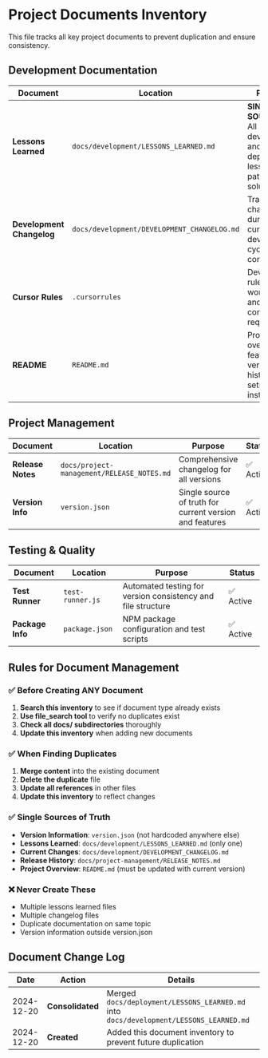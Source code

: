 # Project Documents Inventory

This file tracks all key project documents to prevent duplication and ensure consistency.

## Development Documentation

| Document | Location | Purpose | Status |
|----------|----------|---------|---------|
| **Lessons Learned** | `docs/development/LESSONS_LEARNED.md` | **SINGLE SOURCE** - All development and deployment lessons, patterns, and solutions | ✅ Active |
| **Development Changelog** | `docs/development/DEVELOPMENT_CHANGELOG.md` | Track changes during current development cycle before consolidation | ✅ Active |
| **Cursor Rules** | `.cursorrules` | Development rules, workflow, and consistency requirements | ✅ Active |
| **README** | `README.md` | Project overview, features, version history, and setup instructions | ✅ Active |

## Project Management

| Document | Location | Purpose | Status |
|----------|----------|---------|---------|
| **Release Notes** | `docs/project-management/RELEASE_NOTES.md` | Comprehensive changelog for all versions | ✅ Active |
| **Version Info** | `version.json` | Single source of truth for current version and features | ✅ Active |

## Testing & Quality

| Document | Location | Purpose | Status |
|----------|----------|---------|---------|
| **Test Runner** | `test-runner.js` | Automated testing for version consistency and file structure | ✅ Active |
| **Package Info** | `package.json` | NPM package configuration and test scripts | ✅ Active |

## Rules for Document Management

### ✅ **Before Creating ANY Document**
1. **Search this inventory** to see if document type already exists
2. **Use file_search tool** to verify no duplicates exist
3. **Check all docs/ subdirectories** thoroughly
4. **Update this inventory** when adding new documents

### ✅ **When Finding Duplicates**
1. **Merge content** into the existing document
2. **Delete the duplicate** file
3. **Update all references** in other files
4. **Update this inventory** to reflect changes

### ✅ **Single Sources of Truth**
- **Version Information**: `version.json` (not hardcoded anywhere else)
- **Lessons Learned**: `docs/development/LESSONS_LEARNED.md` (only one)
- **Current Changes**: `docs/development/DEVELOPMENT_CHANGELOG.md` 
- **Release History**: `docs/project-management/RELEASE_NOTES.md`
- **Project Overview**: `README.md` (must be updated with current version)

### ❌ **Never Create These**
- Multiple lessons learned files
- Multiple changelog files  
- Duplicate documentation on same topic
- Version information outside version.json

## Document Change Log

| Date | Action | Details |
|------|--------|---------|
| 2024-12-20 | **Consolidated** | Merged `docs/deployment/LESSONS_LEARNED.md` into `docs/development/LESSONS_LEARNED.md` |
| 2024-12-20 | **Created** | Added this document inventory to prevent future duplication | 